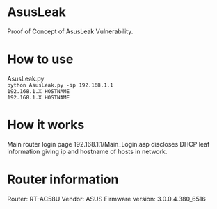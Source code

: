 # AsusLeak        
Proof of Concept of AsusLeak Vulnerability.       

# How to use      

AsusLeak.py         
`python AsusLeak.py -ip 192.168.1.1`        
`192.168.1.X HOSTNAME`        
`192.168.1.X HOSTNAME`        

# How it works        

Main router login page 192.168.1.1/Main_Login.asp discloses DHCP leaf information giving ip and hostname of hosts in network.       

# Router information        

Router: RT-AC58U
Vendor: ASUS
Firmware version: 3.0.0.4.380_6516
    
